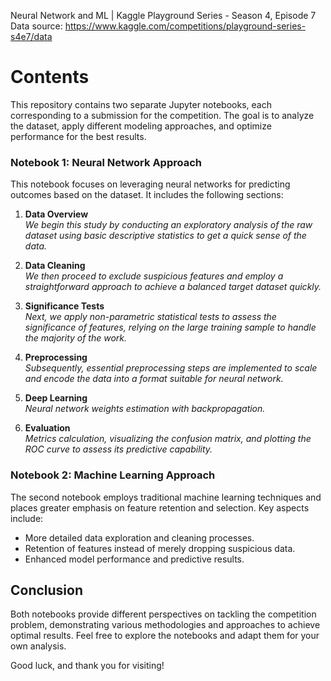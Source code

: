 Neural Network and ML | Kaggle Playground Series - Season 4, Episode 7
<br>
Data source: https://www.kaggle.com/competitions/playground-series-s4e7/data

# Contents

This repository contains two separate Jupyter notebooks, each corresponding to a submission for the competition. The goal is to analyze the dataset, apply different modeling approaches, and optimize performance for the best results.

### Notebook 1: Neural Network Approach
This notebook focuses on leveraging neural networks for predicting outcomes based on the dataset. It includes the following sections:

1. **Data Overview**  
   _We begin this study by conducting an exploratory analysis of the raw dataset using basic descriptive statistics to get a quick sense of the data._

2. **Data Cleaning**  
   _We then proceed to exclude suspicious features and employ a straightforward approach to achieve a balanced target dataset quickly._

3. **Significance Tests**  
   _Next, we apply non-parametric statistical tests to assess the significance of features, relying on the large training sample to handle the majority of the work._

4. **Preprocessing**  
   _Subsequently, essential preprocessing steps are implemented to scale and encode the data into a format suitable for neural network._

5. **Deep Learning**  
   _Neural network weights estimation with backpropagation._

6. **Evaluation**  
   _Metrics calculation, visualizing the confusion matrix, and plotting the ROC curve to assess its predictive capability._

### Notebook 2: Machine Learning Approach
The second notebook employs traditional machine learning techniques and places greater emphasis on feature retention and selection. Key aspects include:

- More detailed data exploration and cleaning processes.
- Retention of features instead of merely dropping suspicious data.
- Enhanced model performance and predictive results.

## Conclusion
Both notebooks provide different perspectives on tackling the competition problem, demonstrating various methodologies and approaches to achieve optimal results. Feel free to explore the notebooks and adapt them for your own analysis.

Good luck, and thank you for visiting!
